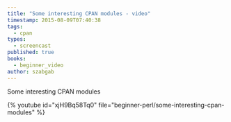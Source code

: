 ```yaml
---
title: "Some interesting CPAN modules - video"
timestamp: 2015-08-09T07:40:38
tags:
  - cpan
types:
  - screencast
published: true
books:
  - beginner_video
author: szabgab
---
```



Some interesting CPAN modules


{% youtube id="xjH9Bq58Tq0" file="beginner-perl/some-interesting-cpan-modules" %}

